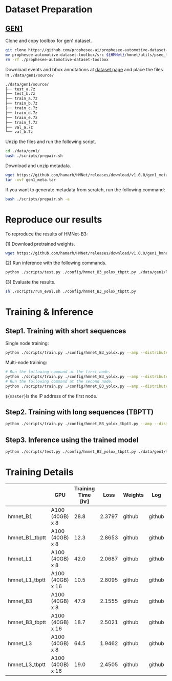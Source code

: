 # Dataset Preparation

## [GEN1](https://www.prophesee.ai/2020/01/24/prophesee-gen1-automotive-detection-dataset/)

Clone and copy toolbox for gen1 dataset.

```bash
git clone https://github.com/prophesee-ai/prophesee-automotive-dataset-toolbox.git
mv prophesee-automotive-dataset-toolbox/src ${HMNet}/hmnet/utils/psee_toolbox
rm -rf ./prophesee-automotive-dataset-toolbox
```

Download events and bbox annotations at [dataset page](https://www.prophesee.ai/2020/01/24/prophesee-gen1-automotive-detection-dataset/) and place the files in `./data/gen1/source/`

```bash
./data/gen1/source/
├── test_a.7z
├── test_b.7z
├── train_a.7z
├── train_b.7z
├── train_c.7z
├── train_d.7z
├── train_e.7z
├── train_f.7z
├── val_a.7z
└── val_b.7z
```

Unzip the files and run the following script.

```bash
cd ./data/gen1/
bash ./scripts/prepair.sh
```

Download and unzip metadata.

```bash
wget https://github.com/hamarh/HMNet/releases/download/v1.0.0/gen1_meta.tar
tar -xvf gen1_meta.tar
```

If you want to generate metadata from scratch, run the following command:

```bash
bash ./scripts/prepair.sh -a
```

# Reproduce our results

To reproduce the results of HMNet-B3:

(1) Download pretrained weights.

```bash
wget https://github.com/hamarh/HMNet/releases/download/v1.0.0/gen1_hmnet_B3_tbptt.pth
```

(2) Run inference with the following commands.

```bash
python ./scripts/test.py ./config/hmnet_B3_yolox_tbptt.py ./data/gen1/list/test/ ./data/gen1/ --pretrained ./pretrained/gen1_hmnet_B3_tbptt.pth --fast --speed_test
```

(3) Evaluate the results.

```bash
sh ./scripts/run_eval.sh ./config/hmnet_B3_yolox_tbptt.py
```

# Training & Inference

## Step1. Training with short sequences

Single node training:

```bash
python ./scripts/train.py ./config/hmnet_B3_yolox.py --amp --distributed
```

Multi-node training:

```bash
# Run the following command at the first node.
python ./scripts/train.py ./config/hmnet_B3_yolox.py --amp --distributed --master ${master} --node 1/2
# Run the following command at the second node.
python ./scripts/train.py ./config/hmnet_B3_yolox.py --amp --distributed --master ${master} --node 2/2
```

`${master}`is the IP address of the first node.

## Step2. Training with long sequences (TBPTT)

```bash
python ./scripts/train.py ./config/hmnet_B3_yolox_tbptt.py --amp --distributed
```

## Step3. Inference using the trained model

```bash
python ./scripts/test.py ./config/hmnet_B3_yolox_tbptt.py ./data/gen1/list/test/ ./data/gen1/ --fast --speed_test
```

# Training Details

|  | GPU | Training Time [hr] | Loss | Weights | Log |
| --- | --- | --- | --- | --- | --- |
| hmnet_B1 | A100 (40GB) x 8 | 28.8 | 2.3797 | github | github |
| hmnet_B1_tbptt | A100 (40GB) x 8 | 12.3 | 2.8653 | github | github |
| hmnet_L1 | A100 (40GB) x 8 | 42.0 | 2.0687 | github | github |
| hmnet_L1_tbptt | A100 (40GB) x 16 | 10.5 | 2.8095 | github | github |
| hmnet_B3 | A100 (40GB) x 8 | 47.9 | 2.1555 | github | github |
| hmnet_B3_tbptt | A100 (40GB) x 16 | 18.7 | 2.5021 | github | github |
| hmnet_L3 | A100 (40GB) x 8 | 64.5 | 1.9462 | github | github |
| hmnet_L3_tbptt | A100 (40GB) x 16 | 19.0 | 2.4505 | github | github |
